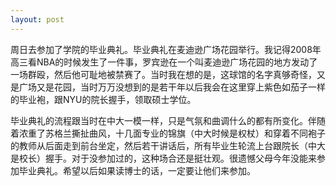 ```yaml
---
layout: post
---
```

周日去参加了学院的毕业典礼。毕业典礼在麦迪逊广场花园举行。我记得2008年高三看NBA的时候发生了一件事，罗宾逊在一个叫麦迪逊广场花园的地方发动了一场群殴，然后他可耻地被禁赛了。当时我在想的是，这球馆的名字真够奇怪，又是广场又是花园，当时万万没想到的是若干年以后我会在这里穿上紫色如茄子一样的毕业袍，跟NYU的院长握手，领取硕士学位。

毕业典礼的流程跟当时在中大一模一样，只是气氛和曲调什么的都有所变化。伴随着浓重了苏格兰撕扯曲风，十几面专业的锦旗（中大时候是权杖）和穿着不同袍子的教师从后面走到前台坐定，然后若干讲话后，所有毕业生轮流上台跟院长（中大是校长）握手。对于没参加过的，这种场合还是挺壮观。很遗憾父母今年没能来参加毕业典礼。希望以后如果读博士的话，一定要让他们来参加。